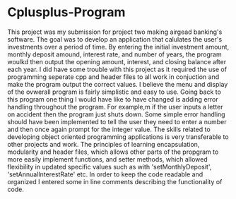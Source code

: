 # Cplusplus-Program

  This project was my submission for project two making airgead banking's software. The goal was to develop an application that calulates the user's investments over a period of time. By entering the initial investment amount, monthly deposit amound, interest rate, and number of years, the program woulkd then output the opening amount, interest, and closing balance after each year. I did have some trouble with this project as it required the use of programming seperate cpp and header files to all work in conjuction and make the program output the correct values. I believe the menu and display of the ovwerall program is fairly simplistic and easy to use.
  Going back to this program one thing I would have like to have changed is adding error handling throughout the program. For example,m if the user inputs a letter on accident then the program just shuts down. Some simple error handling should have been implemented to tell the user they need to enter a number and then once again prompt for the integer value. The skills related to developing object oriented programming applications is very transferable to other projects and work. The principles of learning encapsulation, modularity and header files, which allows other parts of the propgram to more easily implement functions, and setter methods, which allowed flexibility in updated specific values such as with 'setMonthlyDeposit', 'setAnnualInterestRate' etc. In order to keep the code readable and organized I entered some in line comments describing the functionality of code.
